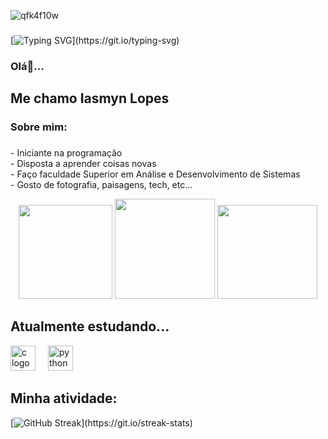 ![qfk4f10w](https://github.com/user-attachments/assets/58f4aa76-badf-4825-9d44-71eeb1982a46)

###

[![Typing SVG](https://readme-typing-svg.herokuapp.com?font=%22Press+Start+2P%22&size=17&pause=1000&color=F78027&center=true&vCenter=true&width=446&lines=Bem+vindo(a)+ao+meu+perfil!)](https://git.io/typing-svg)

###

<h3 align="left">Olá👋... </h3>
<h2>Me chamo Iasmyn Lopes</h2>

<h3 align="left">Sobre mim:</h3>

###

<p align="left">- Iniciante na programação<br>- Disposta a aprender coisas novas<br>- Faço faculdade Superior em Análise e Desenvolvimento de Sistemas<br>- Gosto de fotografia, paisagens, tech, etc...</p> 
<div align="center">
  <img height="150" width="150" src="https://github.com/user-attachments/assets/d3d6e161-14b6-4e08-b7e0-f9714151d74df" />
  <img height="160" width="160" src="https://github.com/user-attachments/assets/40513d68-0262-493d-a352-f43b6f4dd4cb" />
  <img height="150" width="160" src="https://octodex.github.com/images/vinyltocat.png" />
</div>

###

<h2 align="left">Atualmente estudando...</h2>
<div align="left">
  <img src="https://cdn.jsdelivr.net/gh/devicons/devicon/icons/c/c-original.svg" height="40" alt="c logo"  />
  <img width="12" />
  <img src="https://cdn.jsdelivr.net/gh/devicons/devicon/icons/python/python-original.svg" height="40" alt="python logo"  />
</div>

###

<div>
<h2>Minha atividade: </h2>
  
[![GitHub Streak](https://github-readme-streak-stats.herokuapp.com?user=iasmynlp18&theme=maroongold&border_radius=4&locale=pt_BR&date_format=j%20M%5B%20Y%5D&mode=weekly&card_width=500&card_height=200align="center")](https://git.io/streak-stats)

</div>

###
